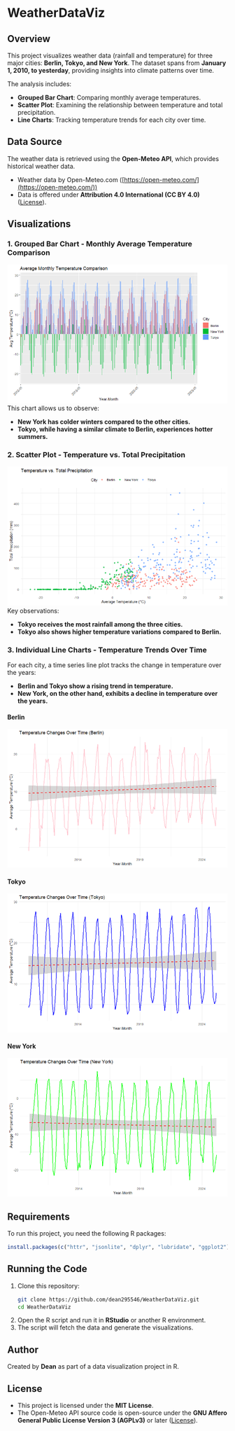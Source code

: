 # WeatherDataViz

## Overview

This project visualizes weather data (rainfall and temperature) for three major cities: **Berlin, Tokyo, and New York**. The dataset spans from **January 1, 2010, to yesterday**, providing insights into climate patterns over time.

The analysis includes:

- **Grouped Bar Chart**: Comparing monthly average temperatures.
- **Scatter Plot**: Examining the relationship between temperature and total precipitation.
- **Line Charts**: Tracking temperature trends for each city over time.

## Data Source

The weather data is retrieved using the **Open-Meteo API**, which provides historical weather data.

- Weather data by Open-Meteo.com ([https://open-meteo.com/](https://open-meteo.com/))
- Data is offered under **Attribution 4.0 International (CC BY 4.0)** ([License](https://creativecommons.org/licenses/by/4.0/)).

## Visualizations

### 1. Grouped Bar Chart - Monthly Average Temperature Comparison
![Grouped Bar Chart](Group-bar-chart.png)
This chart allows us to observe:

- **New York has colder winters compared to the other cities.**
- **Tokyo, while having a similar climate to Berlin, experiences hotter summers.**

### 2. Scatter Plot - Temperature vs. Total Precipitation
![Scatter Plot](scatterplot.png)
Key observations:

- **Tokyo receives the most rainfall among the three cities.**
- **Tokyo also shows higher temperature variations compared to Berlin.**

### 3. Individual Line Charts - Temperature Trends Over Time
For each city, a time series line plot tracks the change in temperature over the years:

- **Berlin and Tokyo show a rising trend in temperature.**
- **New York, on the other hand, exhibits a decline in temperature over the years.**

#### Berlin
![Berlin Temperature Trend](Berlin.png)

#### Tokyo
![Tokyo Temperature Trend](Tokyo.png)

#### New York
![New York Temperature Trend](NewYork.png)


## Requirements

To run this project, you need the following R packages:

```r
install.packages(c("httr", "jsonlite", "dplyr", "lubridate", "ggplot2"))
```

## Running the Code

1. Clone this repository:
   ```sh
   git clone https://github.com/dean295546/WeatherDataViz.git
   cd WeatherDataViz
   ```
2. Open the R script and run it in **RStudio** or another R environment.
3. The script will fetch the data and generate the visualizations.

## Author

Created by **Dean** as part of a data visualization project in R.

## License

- This project is licensed under the **MIT License**.
- The Open-Meteo API source code is open-source under the **GNU Affero General Public License Version 3 (AGPLv3)** or later ([License](https://github.com/open-meteo/open-meteo/blob/main/LICENSE)).

